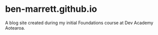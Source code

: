 # ben-marrett.github.io
A blog site created during my initial Foundations course at Dev Academy Aotearoa.
